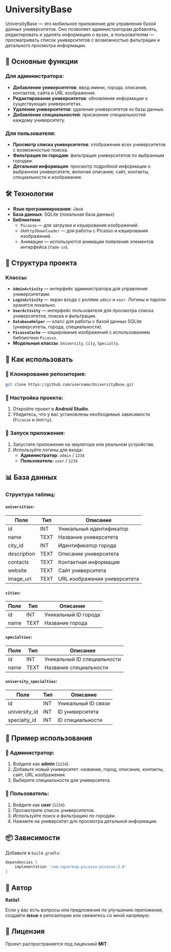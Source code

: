 # UniversityBase

UniversityBase — это мобильное приложение для управления базой данных университетов. Оно позволяет администраторам добавлять, редактировать и удалять информацию о вузах, а пользователям — просматривать список университетов с возможностью фильтрации и детального просмотра информации.

## 📌 Основные функции

### Для администратора:
- **Добавление университетов**: ввод имени, города, описания, контактов, сайта и URL изображения.
- **Редактирование университетов**: обновление информации о существующих университетах.
- **Удаление университетов**: удаление университетов из базы данных.
- **Добавление специальностей**: присвоение специальностей каждому университету.

### Для пользователя:
- **Просмотр списка университетов**: отображение всех университетов с возможностью поиска.
- **Фильтрация по городам**: фильтрация университетов по выбранным городам.
- **Детальная информация**: просмотр подробной информации о выбранном университете, включая описание, сайт, контакты, специальности и изображение.

## 🛠️ Технологии
- **Язык программирования**: Java
- **База данных**: SQLite (локальная база данных)
- **Библиотеки**:
  - `Picasso` — для загрузки и кэширования изображений.
  - `OkHttp3Downloader` — для работы с Picasso и кэширования изображений.
  - Анимации — используются анимации появления элементов интерфейса (`fade-in`).

## 📂 Структура проекта

### Классы:
- **`AdminActivity`** — интерфейс администратора для управления университетами.
- **`LoginActivity`** — экран входа с ролями `admin` и `user`. Логины и пароли хранятся локально.
- **`UserActivity`** — интерфейс пользователя для просмотра списка университетов, поиска и фильтрации.
- **`DatabaseHelper`** — класс для работы с базой данных SQLite (университеты, города, специальности).
- **`PicassoCache`** — кэширование изображений с использованием библиотеки `Picasso`.
- **Модельные классы**: `University`, `City`, `Specialty`.

## 🚀 Как использовать

### 🔹 Клонирование репозитория:
```bash
git clone https://github.com/username/UniversityBase.git
```

### 🔹 Настройка проекта:
1. Откройте проект в **Android Studio**.
2. Убедитесь, что у вас установлены необходимые зависимости (`Picasso` и `OkHttp`).

### 🔹 Запуск приложения:
1. Запустите приложение на эмуляторе или реальном устройстве.
2. Используйте логины для входа:
   - **Администратор**: `admin` / `1234`
   - **Пользователь**: `user` / `1234`

## 📊 База данных

### Структура таблиц:
#### `universities`:
| Поле       | Тип    | Описание                        |
|------------|--------|--------------------------------|
| id         | INT    | Уникальный идентификатор      |
| name       | TEXT   | Название университета         |
| city_id    | INT    | Идентификатор города         |
| description| TEXT   | Описание университета        |
| contacts   | TEXT   | Контактная информация       |
| website    | TEXT   | Сайт университета            |
| image_url  | TEXT   | URL изображения университета |

#### `cities`:
| Поле | Тип  | Описание            |
|------|------|--------------------|
| id   | INT  | Уникальный ID города |
| name | TEXT | Название города     |

#### `specialties`:
| Поле | Тип  | Описание               |
|------|------|-----------------------|
| id   | INT  | Уникальный ID специальности |
| name | TEXT | Название специальности  |

#### `university_specialties`:
| Поле          | Тип  | Описание                      |
|--------------|------|------------------------------|
| id           | INT  | Уникальный ID связи          |
| university_id | INT  | ID университета              |
| specialty_id  | INT  | ID специальности             |

## 🎯 Пример использования

### 🔸 Администратор:
1. Войдите как **admin** (`1234`).
2. Добавьте новый университет: название, город, описание, контакты, сайт, URL изображения.
3. Выберите специальности для университета.

### 🔸 Пользователь:
1. Войдите как **user** (`1234`).
2. Просмотрите список университетов.
3. Используйте поиск и фильтрацию по городам.
4. Нажмите на университет для просмотра детальной информации.

## 📦 Зависимости
Добавьте в `build.gradle`:
```gradle
dependencies {
    implementation 'com.squareup.picasso:picasso:2.8'
}
```

## 👤 Автор
**Ratila1**

Если у вас есть вопросы или предложения по улучшению приложения, создайте **issue** в репозитории или свяжитесь со мной напрямую.

## 📜 Лицензия
Проект распространяется под лицензией **MIT**.
